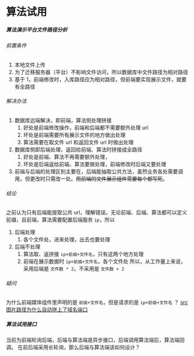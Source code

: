 # 算法试用


##### 算法演示平台文件路径分析
###### 前置条件
1. 本地文件上传
2. 为了迁移服务器（平台）不影响文件访问，所以数据库中文件路径为相对路径
3. 基于 1，前端修改时，入库路径应为相对路径，但前端要实现展示文件，就要有全路径
###### 解决办法
1. 数据库远端解决，即前端，算法侧处理拼接
	1. 好处是前端修改操作，前端和后端都不需要额外处理 url
	2. 坏处是前端需要所有展示文件的地方做出处理
	3. 算法需要在取文件 url 和返回文件 url 时做出处理
2. 数据库侧即后端处理，返回给前端、算法时拼接成全路径
	1. 好处是前端、算法不再需要额外处理，
	2. 坏处是后端返给前端、算法要做处理，前端修改时后端又要处理
3. 前端与后端的处理区别主要在，后端能抽取公共方法，虽然业务各处需要调用，但更改时只需改一处。~~而前端的文件展示组件需要每个都写死~~。
###### 结论
之前认为只有后端能提取公共 url，理解错误。无论前端、后端、算法都可以定义前缀，且前端，算法需要配置后端服务 `ip`，所以
1. 后端处理
	1. 各个文件处，进来处理，出去也要处理
2. 后端不处理
	1. 算法取、返拼接 `ip+前缀+文件名`，只有这两个地方处理
	2. 前端在展示数据时 `ip+前缀+文件名`，各个文件处
所以，从工作量上来说，采用后端是 `文件数 * 2`，不采用是 `文件数 + 2`
###### 疑问
为什么前端媒体组件里声明的是 `前缀+文件名`，但是请求的是 `ip+前缀+文件名` ？
[src图片路径为什么自动拼上了域名端口](https://blog.csdn.net/NOyesNONO_/article/details/125166926)

##### 算法试用接口
当前为前端轮询后端，后端与算法端是异步接口，后端调用算法端后，算法端回调。
在前后端采用长轮询，那么后端与算法端该如何设计？

